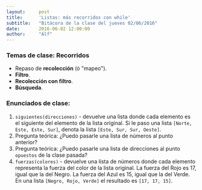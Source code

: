 ```yaml
---
layout:     post
title:      'Listas: más recorridos con while'
subtitle:   "Bitácora de la clase del jueves 02/06/2016"
date:       2016-06-02 12:00:00
author:     "Alf"
---
```


### Temas de clase: Recorridos

* Repaso de **recolección** (ó "mapeo").
* **Filtro**.
* **Recolección con filtro**.
* **Búsqueda**.

### Enunciados de clase:

1. `siguientes(direcciones)` - devuelve una lista donde cada elemento es el siguiente del elemento de la lista original. Si le paso una lista `[Norte, Este, Este, Sur]`, denota la lista `[Este, Sur, Sur, Oeste]`.
2. Pregunta teórica: ¿Puedo pasarle una lista de números al punto anterior?
3. Pregunta teórica: ¿Puedo pasarle una lista de direcciones al punto `opuestos` de la clase pasada?
4. `fuerzas(colores)` - devuelve una lista de números donde cada elemento representa la fuerza del color de la lista original. La fuerza del Rojo es 17, igual que la del Negro. La fuerza del Azul es 15, igual que la del Verde. En una lista `[Negro, Rojo, Verde]` el resultado es `[17, 17, 15]`.
<!--
. ¡No todo son recorridos! Hacer la función `multiplosDe3Hasta(tope)` - devuelve la lista de los múltiplos de 3 empezando de 0 hasta llegar al tope. Por ejemplo, `multiplosDe3Hasta(14)` da la lista `[0,3,6,9,12]`.
* `siguientes(lista)` - devuelve una lista con el siguiente de cada número (o sea, +1);
* `opuestos(lista)` - devuelve una lista con los opuestos de cada número;
* `reverso(lista)` - da vuelta la lista, sale recorriendo con `tail` e `init`.
-->
<!---
```
function tamanioTablero() {
  IrAlOrigen()
  total := 0

  while (haySiguiente()) {
    total := total + 1
    IrAlSiguiente()
  }

  return (total + 1)
}
```

```
function tamanioLista(lista) {
  porRecorrer := lista
  total := 0

  while (not isEmpty(porRecorrer)) {
    total := total + 1
    porRecorrer := tail(porRecorrer)
  }

  return (total)
}
```
-->
